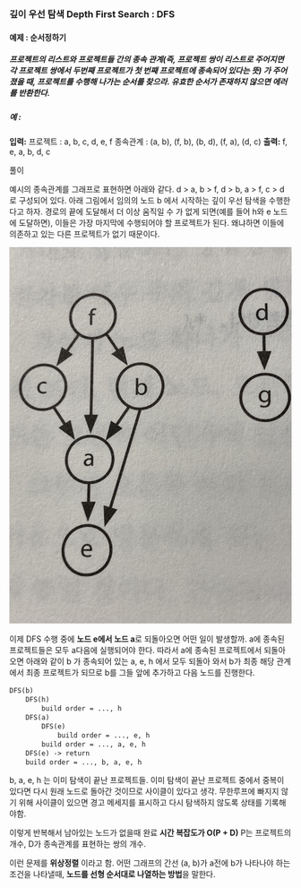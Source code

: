 ### 깊이 우선 탐색 Depth First Search : DFS


#### 예제 : 순서정하기
##### 프로젝트의 리스트와 프로젝트들 간의 종속 관계(즉, 프로젝트 쌍이 리스트로 주어지면 각 프로젝트 쌍에서 두번째 프로젝트가 첫 번째 프로젝트에 종속되어 있다는 뜻) 가 주어졌을 때, 프로젝트를 수행해 나가는 순서를 찾으라. 유효한 순서가 존재하지 않으면 에러를 반환한다.

##### 예 :
**입력:**
    프로젝트 : a, b, c, d, e, f
    종속관계 : (a, b), (f, b), (b, d), (f, a), (d, c)
**출력:** f, e, a, b, d, c


풀이  

예시의 종속관계를 그래프로 표현하면 아래와 같다. d > a, b > f, d > b, a > f, c > d 로 구성되어 있다. 아래 그림에서 임의의 노드 b 에서 시작하는 깊이 우선 탐색을 수행한다고 하자. 경로의 끝에 도달해서 더 이상 움직일 수 가 없게 되면(예를 들어 h와 e 노드에 도달하면), 이들은 가장 마지막에 수행되어야 할 프로젝트가 된다. 왜냐하면 이들에 의존하고 있는 다른 프로젝트가 없기 때문이다. 


![graph](DFS1.JPG)


이제 DFS 수행 중에 **노드 e에서 노드 a**로 되돌아오면 어떤 일이 발생할까.
a에 종속된 프로젝트들은 모두 a다음에 실행되어야 한다. 따라서 a에 종속된 프로젝트에서 되돌아오면 아래와 같이 b 가 종속되어 있는 a, e, h 에서 모두 되돌아 와서 b가 최종 해당 관계에서 최종 프로젝트가 되므로 b를 그들 앞에 추가하고 다음 노드를 진행한다.
~~~
DFS(b)
    DFS(h)
        build order = ..., h
    DFS(a)
        DFS(e)
            build order = ..., e, h
        build order = ..., a, e, h
    DFS(e) -> return
    build order = ..., b, a, e, h
~~~
b, a, e, h 는 이미 탐색이 끝난 프로젝트들.
이미 탐색이 끝난 프로젝트 중에서 중복이 있다면 다시 원래 노드로 돌아간 것이므로 사이클이 있다고 생각. 무한루프에 빠지지 않기 위해 사이클이 있으면 경고 메세지를 표시하고 다시 탐색하지 않도록 상태를 기록해야함.

이렇게 반복해서 남아있는 노드가 없을때 완료
**시간 복잡도가 O(P + D)**
P는 프로젝트의 개수, D가 종속관계를 표현하는 쌍의 개수.

이런 문제를 **위상정렬** 이라고 함. 어떤 그래프의 간선 (a, b)가 a전에 b가 나타나야 하는 조건을 나타낼때, **노드를 선형 순서대로 나열하는 방법**을 말한다.